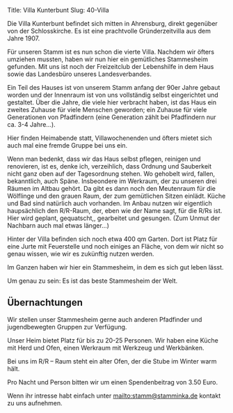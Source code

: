 Title: Villa Kunterbunt
Slug: 40-Villa

Die Villa Kunterbunt befindet sich mitten in Ahrensburg, direkt gegenüber von der Schlosskirche.
Es ist eine prachtvolle Gründerzeitvilla aus dem Jahre 1907.

Für unseren Stamm ist es nun schon die vierte Villa. Nachdem wir öfters umziehen mussten, haben wir nun hier ein gemütliches Stammesheim gefunden. Mit uns ist noch der Freizeitclub der Lebenshilfe in dem Haus sowie das Landesbüro unseres Landesverbandes.

Ein Teil des Hauses ist von unserem Stamm anfang der 90er Jahre gebaut worden und der Innenraum ist von uns vollständig selbst eingerichtet und gestaltet. Über die Jahre, die viele hier verbracht haben, ist das Haus ein zweites Zuhause für viele Menschen geworden; ein Zuhause für viele Generationen von Pfadfindern (eine Generation zählt bei Pfadfindern nur ca. 3-4 Jahre…).

Hier finden Heimabende statt, Villawochenenden und öfters mietet sich auch mal eine fremde Gruppe bei uns ein.

Wenn man bedenkt, dass wir das Haus selbst pflegen, reinigen und renovieren, ist es, denke ich, verzeihlich, dass Ordnung und Sauberkeit nicht ganz oben auf der Tagesordnung stehen. Wo gehobelt wird, fallen, bekanntlich, auch Späne. Insbeondere im Werkraum, der zu unseren drei Räumen im Altbau gehört. Da gibt es dann noch den Meutenraum für die Wölflinge und den grauen Raum, der zum gemütlichen Sitzen einlädt. Küche und Bad sind natürlich auch vorhanden. Im Anbau nutzen wir eigentlich haupsächlich den R/R-Raum, der, eben wie der Name sagt, für die R/Rs ist. Hier wird geplant, gequatscht,, gearbeitet und gesungen. (Zum Unmut der Nachbarn auch mal etwas länger…)

Hinter der Villa befinden sich noch etwa 400 qm Garten. Dort ist Platz für eine Jurte mit Feuerstelle und noch einiges an Fläche, von dem wir nicht so genau wissen, wie wir es zukünftig nutzen werden.

Im Ganzen haben wir hier ein Stammesheim, in dem es sich gut leben lässt.

Um genau zu sein: Es ist das beste Stammesheim der Welt.



Übernachtungen
--------------

Wir stellen unser Stammesheim gerne auch anderen Pfadfinder und jugendbewegten Gruppen zur Verfügung.

Unser Heim bietet Platz für bis zu 20-25 Personen. Wir haben eine Küche mit Herd und Ofen, einen Werkraum mit Werkzeug und Werkbänken.

Bei uns im R/R – Raum steht ein alter Ofen, der die Stube im Winter warm hält.

Pro Nacht und Person bitten wir um einen Spendenbeitrag von 3.50 Euro.

Wenn ihr intresse habt einfach unter <mailto:stamm@stamminka.de> kontakt zu uns aufnehmen.
